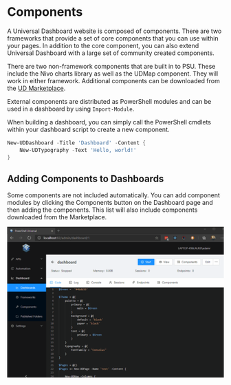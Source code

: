 # Components

A Universal Dashboard website is composed of components. There are two frameworks that provide a set of core components that you can use within your pages. In addition to the core component, you can also extend Universal Dashboard with a large set of community created components. 

There are two non-framework components that are built in to PSU. These include the Nivo charts library as well as the UDMap component. They will work in either framework. Additional components can be downloaded from the [UD Marketplace](https://marketplace.universaldashboard.io/).

External components are distributed as PowerShell modules and can be used in a dashboard by using `Import-Module`.

When building a dashboard, you can simply call the PowerShell cmdlets within your dashboard script to create a new component.

```PowerShell
New-UDDashboard -Title 'Dashboard' -Content {
    New-UDTypography -Text 'Hello, world!'
}
```

## Adding Components to Dashboards

Some components are not included automatically. You can add component modules by clicking the Components button on the Dashboard page and then adding the components. This list will also include components downloaded from the Marketplace. 

![Adding a component module](../../.gitbook/assets/adding-components.gif)

